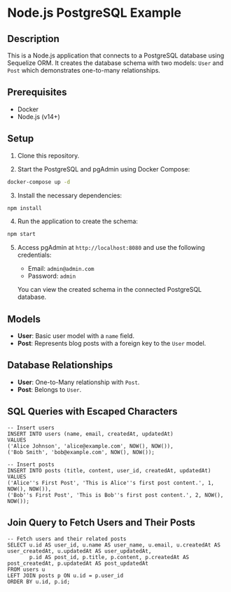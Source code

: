
# Node.js PostgreSQL Example

## Description

This is a Node.js application that connects to a PostgreSQL database using Sequelize ORM. It creates the database schema with two models: `User` and `Post` which demonstrates one-to-many relationships.

## Prerequisites

- Docker
- Node.js (v14+)

## Setup

1. Clone this repository.

2. Start the PostgreSQL and pgAdmin using Docker Compose:

```bash
docker-compose up -d
```

3. Install the necessary dependencies:

```bash
npm install
```

4. Run the application to create the schema:

```bash
npm start
```

5. Access pgAdmin at `http://localhost:8080` and use the following credentials:
   - Email: `admin@admin.com`
   - Password: `admin`
   
   You can view the created schema in the connected PostgreSQL database.

## Models

- **User**: Basic user model with a `name` field.
- **Post**: Represents blog posts with a foreign key to the `User` model.

## Database Relationships

- **User**: One-to-Many relationship with `Post`.
- **Post**: Belongs to `User`.

## SQL Queries with Escaped Characters
```
-- Insert users
INSERT INTO users (name, email, createdAt, updatedAt)
VALUES 
('Alice Johnson', 'alice@example.com', NOW(), NOW()),
('Bob Smith', 'bob@example.com', NOW(), NOW());

-- Insert posts
INSERT INTO posts (title, content, user_id, createdAt, updatedAt)
VALUES 
('Alice''s First Post', 'This is Alice''s first post content.', 1, NOW(), NOW()),
('Bob''s First Post', 'This is Bob''s first post content.', 2, NOW(), NOW());
````
## Join Query to Fetch Users and Their Posts
```
-- Fetch users and their related posts
SELECT u.id AS user_id, u.name AS user_name, u.email, u.createdAt AS user_createdAt, u.updatedAt AS user_updatedAt,
       p.id AS post_id, p.title, p.content, p.createdAt AS post_createdAt, p.updatedAt AS post_updatedAt
FROM users u
LEFT JOIN posts p ON u.id = p.user_id
ORDER BY u.id, p.id;

```


